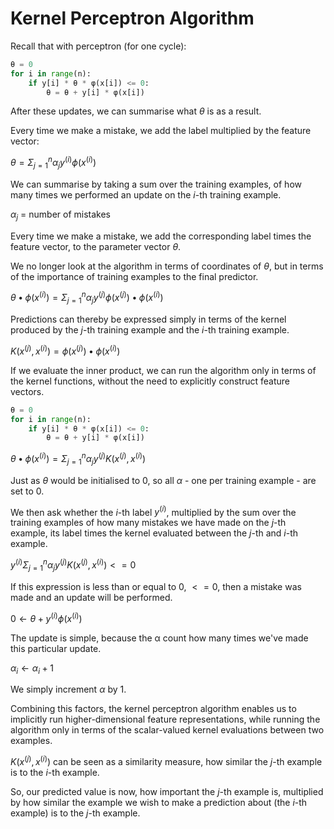 # Kernel Perceptron Algorithm

Recall that with perceptron (for one cycle):

```python
θ = 0
for i in range(n):
    if y[i] * θ * φ(x[i]) <= 0:
        θ = θ + y[i] * φ(x[i])
```

After these updates, we can summarise what $θ$ is as a result.

Every time we make a mistake, we add the label multiplied by the feature vector:

$θ = Σ_{j=1}^n α_j y^{(i)} \phi(x^{(i)})$

We can summarise by taking a sum over the training examples, of how many times we performed an update on the $i$-th training example.

$α_j$ = number of mistakes

Every time we make a mistake, we add the corresponding label times the feature vector, to the parameter vector $θ$.

We no longer look at the algorithm in terms of coordinates of $θ$, but in terms of the importance of training examples to the final predictor.

$θ • \phi(x^{(i)}) = Σ_{j=1}^n α_j y^{(j)} \phi(x^{(j)}) • \phi(x^{(i)})$

Predictions can thereby be expressed simply in terms of the kernel produced by the $j$-th training example and the $i$-th training example.

$K(x^{(j)}, x^{(i)}) = \phi(x^{(j)}) • \phi(x^{(i)})$

If we evaluate the inner product, we can run the algorithm only in terms of the kernel functions, without the need to explicitly construct feature vectors.

```python
θ = 0
for i in range(n):
    if y[i] * θ * φ(x[i]) <= 0:
        θ = θ + y[i] * φ(x[i])
```

$θ • \phi(x^{(i)}) = Σ_{j=1}^n α_j y^{(j)} K(x^{(j)}, x^{(i)})$

Just as $θ$ would be initialised to $0$, so all $α$ - one per training example - are set to $0$.

We then ask whether the $i$-th label $y^{(i)}$, multiplied by the sum over the training examples of how many mistakes we have made on the $j$-th example, its label times the kernel evaluated between the $j$-th and $i$-th example.

$y^{(i)} Σ_{j=1}^n α_j y^{(j)} K(x^{(j)}, x^{(i)}) <= 0$

If this expression is less than or equal to $0$, $<= 0$, then a mistake was made and an update will be performed.

$0 ← θ + y^{(i)} \phi(x^{(i)})$

The update is simple, because the α count how many times we've made this particular update.

$α_i ← α_i + 1$

We simply increment $α$ by $1$.

Combining this factors, the kernel perceptron algorithm enables us to implicitly run higher-dimensional feature representations, while running the algorithm only in terms of the scalar-valued kernel evaluations between two examples.

$K(x^{(j)}, x^{(i)})$ can be seen as a similarity measure, how similar the $j$-th example is to the $i$-th example.

So, our predicted value is now, how important the $j$-th example is, multiplied by how similar the example we wish to make a prediction about (the $i$-th example) is to the $j$-th example.
